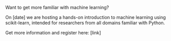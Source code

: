 Want to get more familiar with machine learning?

On [date] we are hosting a hands-on introduction to machine learning using scikit-learn, intended for researchers from all domains familiar with Python.

Get more information and register here:
[link]
